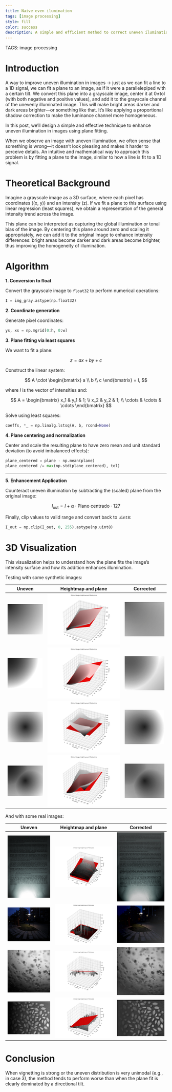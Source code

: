 ```yaml
---
title: Naive even ilumination
tags: [image processing]
style: fill
color: success
description: A simple and efficient method to correct uneven ilumination in images
---
```


TAGS: image processing

# Introduction

A way to improve uneven illumination in images → just as we can fit a line to a 1D signal, we can fit a plane to an image, as if it were a parallelepiped with a certain tilt. We convert this plane into a grayscale image, center it at 0±tol (with both negative and positive values), and add it to the grayscale channel of the unevenly illuminated image. This will make bright areas darker and dark areas brighter—or something like that. It’s like applying a proportional shadow correction to make the luminance channel more homogeneous.

In this post, we’ll design a simple and effective technique to enhance uneven illumination in images using plane fitting.

When we observe an image with uneven illumination, we often sense that something is wrong—it doesn’t look pleasing and makes it harder to perceive details. An intuitive and mathematical way to approach this problem is by fitting a plane to the image, similar to how a line is fit to a 1D signal.

# Theoretical Background

Imagine a grayscale image as a 3D surface, where each pixel has coordinates \((x, y)\) and an intensity \(z\). If we fit a plane to this surface using linear regression (least squares), we obtain a representation of the general intensity trend across the image.

This plane can be interpreted as capturing the global illumination or tonal bias of the image. By centering this plane around zero and scaling it appropriately, we can add it to the original image to enhance intensity differences: bright areas become darker and dark areas become brighter, thus improving the homogeneity of illumination.

# Algorithm

**1. Conversion to float**

Convert the grayscale image to `float32` to perform numerical operations:

```python
I = img_gray.astype(np.float32)
```

**2. Coordinate generation**

Generate pixel coordinates:

```python
ys, xs = np.mgrid[0:h, 0:w]
```

**3. Plane fitting via least squares**

We want to fit a plane:

$$
z = ax + by + c
$$

Construct the linear system:

$$
A \cdot 
\begin{bmatrix}
a \\
b \\
c
\end{bmatrix}
= I,
$$

where $I$ is the vector of intensities and:

$$
A = \begin{bmatrix} x_1 & y_1 & 1; \\ x_2 & y_2 & 1; \\ \cdots & \cdots & \cdots \end{bmatrix}
$$

Solve using least squares:

```python
coeffs, *_ = np.linalg.lstsq(A, b, rcond=None)
```

**4. Plane centering and normalization**

Center and scale the resulting plane to have zero mean and unit standard deviation (to avoid imbalanced effects):

```python
plane_centered = plane - np.mean(plane)
plane_centered /= max(np.std(plane_centered), tol)
```

---

**5. Enhancement Application**

Counteract uneven illumination by subtracting the (scaled) plane from the original image:

$$
I_{\text{out}} = I + \alpha \cdot \text{Plano centrado} \cdot 127
$$

Finally, clip values to valid range and convert back to `uint8`:

```python
I_out = np.clip(I_out, 0, 255).astype(np.uint8)
```

# 3D Visualization

This visualization helps to understand how the plane fits the image’s intensity surface and how its addition enhances illumination.

Testing with some synthetic images:

| Uneven | Heightmap and plane | Corrected |
|--------|----------------------|-----------|
| ![](../assets/blog_images/2025-04-22-naive-even-ilumination/1.png) | ![](../assets/blog_images/2025-04-22-naive-even-ilumination/3d_surface_1.png) | ![](../assets/blog_images/2025-04-22-naive-even-ilumination/perceptually_improved_1.png) |
| ![](../assets/blog_images/2025-04-22-naive-even-ilumination/2.png) | ![](../assets/blog_images/2025-04-22-naive-even-ilumination/3d_surface_2.png) | ![](../assets/blog_images/2025-04-22-naive-even-ilumination/perceptually_improved_2.png) |
| ![](../assets/blog_images/2025-04-22-naive-even-ilumination/3.png) | ![](../assets/blog_images/2025-04-22-naive-even-ilumination/3d_surface_3.png) | ![](../assets/blog_images/2025-04-22-naive-even-ilumination/perceptually_improved_3.png) |
| ![](../assets/blog_images/2025-04-22-naive-even-ilumination/4.png) | ![](../assets/blog_images/2025-04-22-naive-even-ilumination/3d_surface_4.png) | ![](../assets/blog_images/2025-04-22-naive-even-ilumination/perceptually_improved_4.png) |

And with some real images:

| Uneven | Heightmap and plane | Corrected |
|--------|----------------------|-----------|
| ![](../assets/blog_images/2025-04-22-naive-even-ilumination/5.png) | ![](../assets/blog_images/2025-04-22-naive-even-ilumination/3d_surface_5.png) | ![](../assets/blog_images/2025-04-22-naive-even-ilumination/perceptually_improved_5.png) |
| ![](../assets/blog_images/2025-04-22-naive-even-ilumination/6.png) | ![](../assets/blog_images/2025-04-22-naive-even-ilumination/3d_surface_6.png) | ![](../assets/blog_images/2025-04-22-naive-even-ilumination/perceptually_improved_6.png) |
| ![](../assets/blog_images/2025-04-22-naive-even-ilumination/7.png) | ![](../assets/blog_images/2025-04-22-naive-even-ilumination/3d_surface_7.png) | ![](../assets/blog_images/2025-04-22-naive-even-ilumination/perceptually_improved_7.png) |
| ![](../assets/blog_images/2025-04-22-naive-even-ilumination/8.png) | ![](../assets/blog_images/2025-04-22-naive-even-ilumination/3d_surface_8.png) | ![](../assets/blog_images/2025-04-22-naive-even-ilumination/perceptually_improved_8.png) |

# Conclusion

When vignetting is strong or the uneven distribution is very unimodal (e.g., in case 3), the method tends to perform worse than when the plane fit is clearly dominated by a directional tilt.

